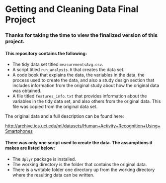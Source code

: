# Getting and Cleaning Data Final Project

### Thanks for taking the time to view the finalized version of this project.

#### This repository contains the following:
* The tidy data set titled `measurementsAvg.csv`.
* A script titled `run_analysis.R` that creates the data set.
* A code book that explains the data, the variables in the data, the process used to create the data, and also a study design section that includes information from the original study about how the original data was obtained.
* A file titled `features_info.txt` that provides information about the variables in the tidy data set, and also others from the original data. This file was copied from the original data set.

The original data and a full description can be found here:

http://archive.ics.uci.edu/ml/datasets/Human+Activity+Recognition+Using+Smartphones

#### There was only one script used to create the data. The assumptions it makes are listed below:
* The `dplyr` package is installed.
* The working directory is the folder that contains the original data.
* There is a writable folder one directory up from the working directory where the resulting data can be written.